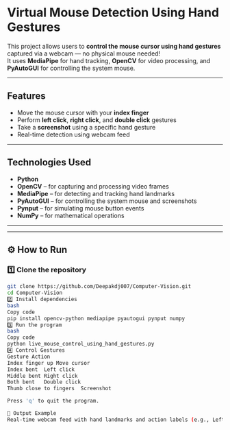 #  Virtual Mouse Detection Using Hand Gestures

This project allows users to **control the mouse cursor using hand gestures** captured via a webcam — no physical mouse needed!  
It uses **MediaPipe** for hand tracking, **OpenCV** for video processing, and **PyAutoGUI** for controlling the system mouse.

---

##  Features

- Move the mouse cursor with your **index finger**  
- Perform **left click**, **right click**, and **double click** gestures  
- Take a **screenshot** using a specific hand gesture  
- Real-time detection using webcam feed  

---

##  Technologies Used

- **Python**
- **OpenCV** – for capturing and processing video frames  
- **MediaPipe** – for detecting and tracking hand landmarks  
- **PyAutoGUI** – for controlling the system mouse and screenshots  
- **Pynput** – for simulating mouse button events  
- **NumPy** – for mathematical operations  

---


---

## ⚙️ How to Run

### 1️⃣ Clone the repository
```bash
git clone https://github.com/Deepakdj007/Computer-Vision.git
cd Computer-Vision
2️⃣ Install dependencies
bash
Copy code
pip install opencv-python mediapipe pyautogui pynput numpy
3️⃣ Run the program
bash
Copy code
python live_mouse_control_using_hand_gestures.py
4️⃣ Control Gestures
Gesture	Action
Index finger up	Move cursor
Index bent	Left click
Middle bent	Right click
Both bent	Double click
Thumb close to fingers	Screenshot

Press 'q' to quit the program.

📸 Output Example
Real-time webcam feed with hand landmarks and action labels (e.g., Left Click, Screenshot Taken).

